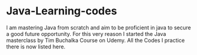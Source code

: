 # Java-Learning-codes
I am mastering Java from scratch and aim to be proficient in java to secure a good future opportunity. For this very reason I started the Java masterclass by Tim Buchalka Course on Udemy. All the Codes I practice there is now listed here.
